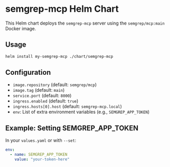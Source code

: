 # semgrep-mcp Helm Chart

This Helm chart deploys the `semgrep-mcp` server using the `semgrep/mcp:main` Docker image.

## Usage

```sh
helm install my-semgrep-mcp ./chart/semgrep-mcp
```

## Configuration

- `image.repository` (default: `semgrep/mcp`)
- `image.tag` (default: `main`)
- `service.port` (default: `8000`)
- `ingress.enabled` (default: `true`)
- `ingress.hosts[0].host` (default: `semgrep-mcp.local`)
- `env`: List of extra environment variables (e.g., `SEMGREP_APP_TOKEN`)

## Example: Setting SEMGREP_APP_TOKEN

In your `values.yaml` or with `--set`:

```yaml
env:
  - name: SEMGREP_APP_TOKEN
    value: "your-token-here"
``` 